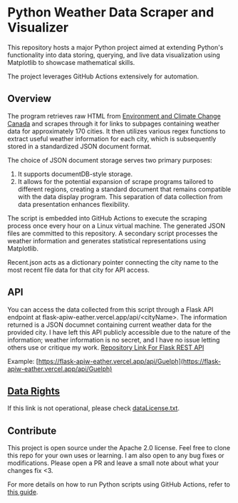 # Python Weather Data Scraper and Visualizer

This repository hosts a major Python project aimed at extending Python's functionality into data storing, querying, and live data visualization using Matplotlib to showcase mathematical skills.

The project leverages GitHub Actions extensively for automation.

## Overview

The program retrieves raw HTML from [Environment and Climate Change Canada](https://www.weather.gc.ca) and scrapes through it for links to subpages containing weather data for approximately 170 cities. It then utilizes various regex functions to extract useful weather information for each city, which is subsequently stored in a standardized JSON document format.

The choice of JSON document storage serves two primary purposes:
1. It supports documentDB-style storage.
2. It allows for the potential expansion of scrape programs tailored to different regions, creating a standard document that remains compatible with the data display program. This separation of data collection from data presentation enhances flexibility.

The script is embedded into GitHub Actions to execute the scraping process once every hour on a Linux virtual machine. The generated JSON files are committed to this repository. A secondary script processes the weather information and generates statistical representations using Matplotlib.

Recent.json acts as a dictionary pointer connecting the city name to the most recent file data for that city for API access.

## API

You can access the data collected from this script through a Flask API endpoint at flask-apiw-eather.vercel.app/api/\<cityName\>. The information returned is a JSON documnet containing current weather data for the provided city. I have left this API publicly accessible due to the nature of the information; weather information is no secret, and I have no issue letting others use or critique my work. [Repository Link For Flask REST API](https://github.com/Leosly7663/flaskAPIWeather/tree/main)

Example: [https://flask-apiw-eather.vercel.app/api/Guelph](https://flask-apiw-eather.vercel.app/api/Guelph)

## [Data Rights](https://weather.gc.ca/mainmenu/disclaimer_e.html)

If this link is not operational, please check [dataLicense.txt](https://github.com/Leosly7663/Weather-Data-Analysis/blob/main/dataLicense.md).

## Contribute

This project is open source under the Apache 2.0 license. Feel free to clone this repo for your own uses or learning. I am also open to any bug fixes or modifications. Please open a PR and leave a small note about what your changes fix <3.

For more details on how to run Python scripts using GitHub Actions, refer to [this guide](https://www.python-engineer.com/posts/run-python-github-actions/).
